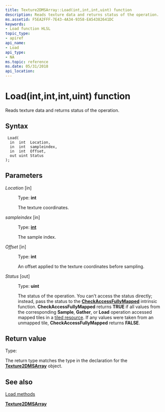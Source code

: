 ```yaml
---
title: Texture2DMSArray::Load(int,int,int,uint) function
description: Reads texture data and returns status of the operation.
ms.assetid: F5EA2FFF-7E43-4A34-9358-EA54382641DC
keywords:
- Load function HLSL
topic_type:
- apiref
api_name:
- Load
api_type:
- NA
ms.topic: reference
ms.date: 05/31/2018
api_location: 
---
```


# Load(int,int,int,uint) function

Reads texture data and returns status of the operation.

## Syntax


``` syntax
 Load(
  in  int  Location,
  in  int  sampleindex,
  in  int  Offset,
  out uint Status
);
```



## Parameters

<dl> <dt>

*Location* \[in\]
</dt> <dd>

Type: **int**

The texture coordinates.

</dd> <dt>

*sampleindex* \[in\]
</dt> <dd>

Type: **[**int**](/windows/desktop/WinProg/windows-data-types)**

The sample index.

</dd> <dt>

*Offset* \[in\]
</dt> <dd>

Type: **int**

An offset applied to the texture coordinates before sampling.

</dd> <dt>

*Status* \[out\]
</dt> <dd>

Type: **uint**

The status of the operation. You can't access the status directly; instead, pass the status to the [**CheckAccessFullyMapped**](checkaccessfullymapped.md) intrinsic function. **CheckAccessFullyMapped** returns **TRUE** if all values from the corresponding **Sample**, **Gather**, or **Load** operation accessed mapped tiles in a [tiled resource](/windows/desktop/direct3d11/direct3d-11-2-features). If any values were taken from an unmapped tile, **CheckAccessFullyMapped** returns **FALSE**.

</dd> </dl>

## Return value

Type:

The return type matches the type in the declaration for the [**Texture2DMSArray**](sm5-object-texture2dmsarray.md) object.

## See also

<dl> <dt>

[Load methods](texture2dmsarray-load.md)
</dt> <dt>

[**Texture2DMSArray**](sm5-object-texture2dmsarray.md)
</dt> </dl>

 

 